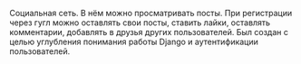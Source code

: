 Социальная сеть. В нём можно просматривать посты. При регистрации через гугл можно оставлять свои посты, ставить лайки, оставлять комментарии, добавлять в друзья других пользователей. Был создан с целью углубления понимания работы 
Django и аутентификации пользователей.

